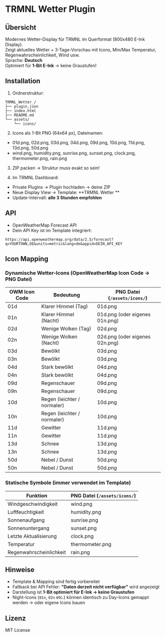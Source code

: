 # TRMNL Wetter Plugin

## Übersicht

Modernes Wetter-Display für TRMNL im Querformat (800x480 E-Ink Display).  
Zeigt aktuelles Wetter + 3-Tage-Vorschau mit Icons, Min/Max Temperatur, Regenwahrscheinlichkeit, Wind usw.  
Sprache: **Deutsch**  
Optimiert für **1-Bit E-Ink** → keine Graustufen!

## Installation

1. Ordnerstruktur:

```
TRMNL_Wetter_/
├── plugin.json
├── index.html
├── README.md
└── assets/
    └── icons/
```

2. Icons als 1-Bit PNG (64x64 px), Dateinamen:

- 01d.png, 02d.png, 03d.png, 04d.png, 09d.png, 10d.png, 11d.png, 13d.png, 50d.png
- wind.png, humidity.png, sunrise.png, sunset.png, clock.png, thermometer.png, rain.png

3. ZIP packen → Struktur muss exakt so sein!

4. Im TRMNL Dashboard:

- Private Plugins → Plugin hochladen → deine ZIP
- Neue Display View → Template: **TRMNL Wetter **
- Update-Intervall: **alle 3 Stunden empfohlen**

## API

- OpenWeatherMap Forecast API
- Dein API Key ist im Template integriert:

```plaintext
https://api.openweathermap.org/data/2.5/forecast?q=YOURTOWN,DE&units=metric&lang=de&appid=DEIN_API_KEY
```

## Icon Mapping

### Dynamische Wetter-Icons (OpenWeatherMap Icon Code → PNG Datei)

| OWM Icon Code | Bedeutung                  | PNG Datei (`/assets/icons/`) |
|---------------|----------------------------|-----------------------------|
| 01d           | Klarer Himmel (Tag)        | 01d.png                     |
| 01n           | Klarer Himmel (Nacht)      | 01d.png (oder eigenes 01n.png) |
| 02d           | Wenige Wolken (Tag)        | 02d.png                     |
| 02n           | Wenige Wolken (Nacht)      | 02d.png (oder eigenes 02n.png) |
| 03d           | Bewölkt                    | 03d.png                     |
| 03n           | Bewölkt                    | 03d.png                     |
| 04d           | Stark bewölkt              | 04d.png                     |
| 04n           | Stark bewölkt              | 04d.png                     |
| 09d           | Regenschauer               | 09d.png                     |
| 09n           | Regenschauer               | 09d.png                     |
| 10d           | Regen (leichter / normaler) | 10d.png                     |
| 10n           | Regen (leichter / normaler) | 10d.png                     |
| 11d           | Gewitter                   | 11d.png                     |
| 11n           | Gewitter                   | 11d.png                     |
| 13d           | Schnee                     | 13d.png                     |
| 13n           | Schnee                     | 13d.png                     |
| 50d           | Nebel / Dunst              | 50d.png                     |
| 50n           | Nebel / Dunst              | 50d.png                     |

### Statische Symbole (immer verwendet im Template)

| Funktion               | PNG Datei (`/assets/icons/`) |
|------------------------|-----------------------------|
| Windgeschwindigkeit    | wind.png                    |
| Luftfeuchtigkeit       | humidity.png                |
| Sonnenaufgang          | sunrise.png                 |
| Sonnenuntergang        | sunset.png                  |
| Letzte Aktualisierung  | clock.png                   |
| Temperatur             | thermometer.png             |
| Regenwahrscheinlichkeit| rain.png                    |

## Hinweise

- Template & Mapping sind fertig vorbereitet
- Fallback bei API Fehler: **"Daten derzeit nicht verfügbar"** wird angezeigt
- Darstellung ist **1-Bit optimiert für E-Ink → keine Graustufen**
- Night-Icons (`01n`, `02n` etc.) können identisch zu Day-Icons gemappt werden → oder eigene Icons bauen

## Lizenz

MIT License
